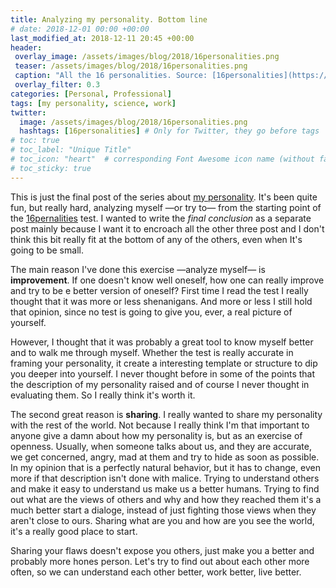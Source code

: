 ```yaml
---
title: Analyzing my personality. Bottom line
# date: 2018-12-01 00:00 +00:00
last_modified_at: 2018-12-11 20:45 +00:00
header: 
 overlay_image: /assets/images/blog/2018/16personalities.png
 teaser: /assets/images/blog/2018/16personalities.png
 caption: "All the 16 personalities. Source: [16personalities](https://www.16personalities.com/academy)."
 overlay_filter: 0.3
categories: [Personal, Professional]
tags: [my personality, science, work]
twitter: 
  image: /assets/images/blog/2018/16personalities.png
  hashtags: [16personalities] # Only for Twitter, they go before tags
# toc: true
# toc_label: "Unique Title"
# toc_icon: "heart"  # corresponding Font Awesome icon name (without fa prefix)
# toc_sticky: true
---
```


This is just the final post of the series about [my personality](/archive/tags/my-personality). It's been quite fun, but really hard, analyzing myself —or try to— from the starting point of the [16pernalities](https://www.16personalities.com/) test. I wanted to write the *final conclusion* as a separate post mainly because I want it to encroach all the other three post and I don't think this bit really fit at the bottom of any of the others, even when It's going to be small. 

The main reason I've done this exercise —analyze myself— is **improvement**. If one doesn't know well oneself, how one can really improve and try to be e better version of oneself? First time I read the test I really thought that it was more or less shenanigans. And more or less I still hold that opinion, since no test is going to give you, ever, a real picture of yourself.

However, I thought that it was probably a great tool to know myself better and to walk me through myself. Whether the test is really accurate in framing your personality, it create a interesting template or structure to dip you deeper into yourself. I never thought before in some of the points that the description of my personality raised and of course I never thought in evaluating them. So I really think it's worth it. 

The second great reason is **sharing**. I really wanted to share my personality with the rest of the world. Not because I really think I'm that important to anyone give a damn about how my personality is, but as an exercise of openness. Usually, when someone talks about us, and they are accurate, we get concerned, angry, mad at them and try to hide as soon as possible. In my opinion that is a perfectly natural behavior, but it has to change, even more if that description isn't done with malice. Trying to understand others and make it easy to understand us make us a better humans. Trying to find out what are the views of others and why and how they reached them it's a much better start a dialoge, instead of just fighting those views when they aren't close to ours. Sharing what are you and how are you see the world, it's a really good place to start. 

Sharing your flaws doesn't expose you others, just make you a better and probably more hones person. Let's try to find out about each other more often, so we can understand each other better, work better, live better. 